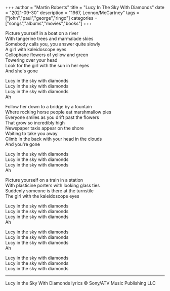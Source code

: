 +++
author = "Martin Roberts"
title = "Lucy In The Sky With Diamonds"
date = "2021-09-30"
description = "1967, Lennon/McCartney"
tags = ["john","paul","george","ringo"]
categories = ["songs","albums","movies","books"]
+++
  
Picture yourself in a boat on a river  
With tangerine trees and marmalade skies  
Somebody calls you, you answer quite slowly  
A girl with kaleidoscope eyes  
Cellophane flowers of yellow and green  
Towering over your head  
Look for the girl with the sun in her eyes  
And she's gone  
  
Lucy in the sky with diamonds  
Lucy in the sky with diamonds  
Lucy in the sky with diamonds  
Ah  
  
Follow her down to a bridge by a fountain  
Where rocking horse people eat marshmallow pies  
Everyone smiles as you drift past the flowers  
That grow so incredibly high  
Newspaper taxis appear on the shore  
Waiting to take you away  
Climb in the back with your head in the clouds  
And you're gone  
  
Lucy in the sky with diamonds  
Lucy in the sky with diamonds  
Lucy in the sky with diamonds  
Ah  
  
Picture yourself on a train in a station  
With plasticine porters with looking glass ties  
Suddenly someone is there at the turnstile  
The girl with the kaleidoscope eyes  
  
Lucy in the sky with diamonds  
Lucy in the sky with diamonds  
Lucy in the sky with diamonds  
Ah  

Lucy in the sky with diamonds  
Lucy in the sky with diamonds  
Lucy in the sky with diamonds  
Ah  
  
Lucy in the sky with diamonds  
Lucy in the sky with diamonds  
Lucy in the sky with diamonds  

***

Lucy in the Sky With Diamonds lyrics © Sony/ATV Music Publishing LLC  
